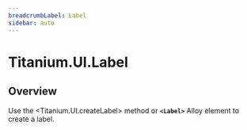 ```yaml
---
breadcrumbLabel: Label
sidebar: auto
---
```


# Titanium.UI.Label

<ProxySummary/>

## Overview

Use the <Titanium.UI.createLabel> method or **`<Label>`** Alloy element to create a label.

<ApiDocs/>

